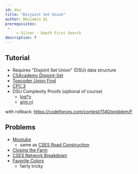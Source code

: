 ```yaml
---
id: dsu
title: "Disjoint Set Union"
author: Benjamin Qi
prerequisites:
 - 
     - Silver - Depth First Search
description: ?
---
```


## Tutorial

- Requires "Disjoint Set Union" (DSU) data structure
 - [CSAcademy Disjoint-Set](https://csacademy.com/lesson/disjoint_data_sets)
 - [Topcoder Union Find](https://www.topcoder.com/community/data-science/data-science-tutorials/disjoint-set-data-structures/)
 - [CPC.3](https://github.com/SuprDewd/T-414-AFLV/tree/master/03_data_structures)
 - DSU Complexity Proofs (optional of course)
   - [log\*n](https://en.wikipedia.org/wiki/Proof_of_O(log*n)\_time_complexity\_of_union%E2%80%93find)
   - [a(m,n)](https://dl.acm.org/doi/pdf/10.1145/321879.321884)

with rollback: https://codeforces.com/contest/1140/problem/F

## Problems

- [Mootube](http://www.usaco.org/index.php?page=viewproblem2&cpid=789)
  - same as [CSES Road Construction](https://cses.fi/problemset/task/1676)
- [Closing the Farm](http://www.usaco.org/index.php?page=viewproblem2&cpid=646)
- [CSES Network Breakdown](https://cses.fi/problemset/task/1677)
- [Favorite Colors](http://www.usaco.org/index.php?page=viewproblem2&cpid=1042)
  - fairly tricky
